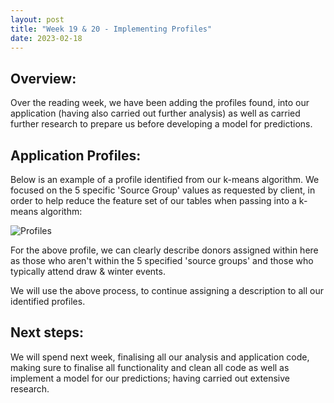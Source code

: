 ```yaml
---
layout: post
title: "Week 19 & 20 - Implementing Profiles"
date: 2023-02-18
---
```


## Overview:

Over the reading week, we have been adding the profiles found, into our application (having also carried out further analysis) as well as
carried further research to prepare us before developing a model for predictions.

## Application Profiles:

Below is an example of a profile identified from our k-means algorithm. We focused on the 5 specific 'Source Group' values as requested by client, in order to help reduce the feature set of our tables when passing into a k-means algorithm:

![Profiles](/Development-Blog/assets/Blog13/profiles.png)

For the above profile, we can clearly describe donors assigned within here as those who aren't within the 5 specified 'source groups' and those who typically attend draw & winter events.

We will use the above process, to continue assigning a description to all our identified profiles.

## Next steps:

We will spend next week, finalising all our analysis and application code, making sure to finalise all functionality and clean all code as well as implement a model for our predictions; having carried out extensive research.
